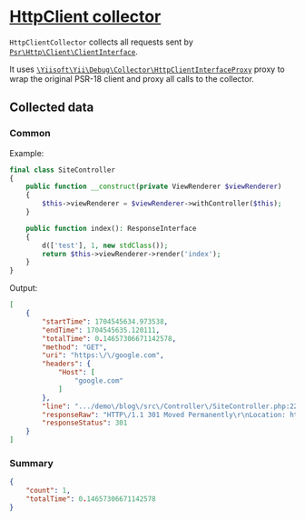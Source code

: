 # [HttpClient collector](./../../../src/Collector/HttpClientCollector.php)

`HttpClientCollector` collects all requests sent by [`Psr\Http\Client\ClientInterface`](https://github.com/php-fig/http-client/blob/master/src/ClientInterface.php).

It uses [`\Yiisoft\Yii\Debug\Collector\HttpClientInterfaceProxy`](./../../../src/Collector/HttpClientInterfaceProxy.php) proxy to wrap the original PSR-18 client and proxy all calls to the collector.

## Collected data

### Common

Example:

```php
final class SiteController
{
    public function __construct(private ViewRenderer $viewRenderer)
    {
        $this->viewRenderer = $viewRenderer->withController($this);
    }

    public function index(): ResponseInterface
    {
        d(['test'], 1, new stdClass());
        return $this->viewRenderer->render('index');
    }
}
```

Output:

```json
[
    {
        "startTime": 1704545634.973538,
        "endTime": 1704545635.120111,
        "totalTime": 0.14657306671142578,
        "method": "GET",
        "uri": "https:\/\/google.com",
        "headers": {
            "Host": [
                "google.com"
            ]
        },
        "line": ".../demo\/blog\/src\/Controller\/SiteController.php:22",
        "responseRaw": "HTTP\/1.1 301 Moved Permanently\r\nLocation: https:\/\/www.google.com\/\r\nContent-Type: text\/html; charset=UTF-8\r\nContent-Security-Policy-Report-Only: object-src 'none';base-uri 'self';script-src 'nonce-1jfBaOK8wM3oVDi7ClviDg' 'strict-dynamic' 'report-sample' 'unsafe-eval' 'unsafe-inline' https: http:;report-uri https:\/\/csp.withgoogle.com\/csp\/gws\/other-hp\r\nDate: Sat, 06 Jan 2024 12:53:55 GMT\r\nExpires: Mon, 05 Feb 2024 12:53:55 GMT\r\nCache-Control: public, max-age=2592000\r\nServer: gws\r\nContent-Length: 220\r\nX-XSS-Protection: 0\r\nX-Frame-Options: SAMEORIGIN\r\nAlt-Svc: h3=\":443\"; ma=2592000,h3-29=\":443\"; ma=2592000\r\n\r\n<HTML><HEAD><meta http-equiv=\"content-type\" content=\"text\/html;charset=utf-8\">\n<TITLE>301 Moved<\/TITLE><\/HEAD><BODY>\n<H1>301 Moved<\/H1>\nThe document has moved\n<A HREF=\"https:\/\/www.google.com\/\">here<\/A>.\r\n<\/BODY><\/HTML>\r\n",
        "responseStatus": 301
    }
]
```

### Summary

```json
{
    "count": 1,
    "totalTime": 0.14657306671142578
}
```
